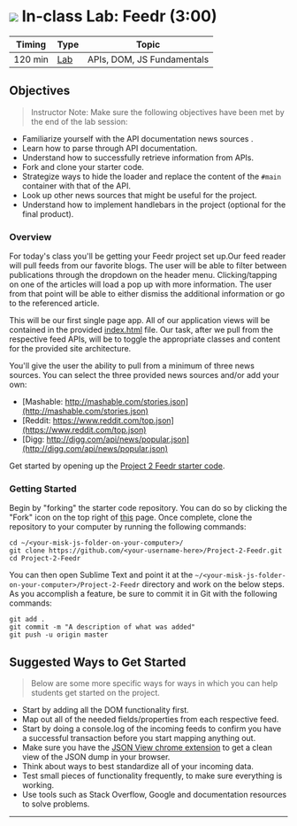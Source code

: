 # ![](https://ga-dash.s3.amazonaws.com/production/assets/logo-9f88ae6c9c3871690e33280fcf557f33.png) In-class Lab: Feedr (3:00)


| Timing | Type | Topic |
| --- | --- | --- |
| 120 min | [Lab](#lab) | APIs, DOM, JS Fundamentals |

## Objectives

>Instructor Note: Make sure the following objectives have been met by the end of the lab session:

* Familiarize yourself with the API documentation news sources .
* Learn how to parse through API documentation.
* Understand how to successfully retrieve information from APIs.
* Fork and clone your starter code.
* Strategize ways to hide the loader and replace the content of the `#main`
container with that of the API.
* Look up other news sources that might be useful for the project.
* Understand how to implement handlebars in the project (optional for the final product).


### Overview

<a name = "lab"></a>
For today's class you'll be getting your Feedr project set up.Our
feed reader will pull feeds from our favorite blogs. The user will be able to
filter between publications through the dropdown on the header menu.
Clicking/tapping on one of the articles will load a pop up with more
information. The user from that point will be able to either dismiss the
additional information or go to the referenced article.

This will be our first single page app. All of our application views will be
contained in the provided [index.html](https://github.com/misk-jsd2/Project-2-Feedr/blob/master/index.html) file. Our task, after we pull from the
respective feed APIs, will be to toggle the appropriate classes and content for
the provided site architecture.

You'll give the user the ability to pull from a minimum of three news sources. You can
select the three provided news sources and/or add your own:

- [Mashable: http://mashable.com/stories.json](http://mashable.com/stories.json)
- [Reddit: https://www.reddit.com/top.json](https://www.reddit.com/top.json)
- [Digg: http://digg.com/api/news/popular.json](http://digg.com/api/news/popular.json)

Get started by opening up the [Project 2 Feedr starter code](https://github.com/misk-jsd2/Project-2-Feedr).


### Getting Started

Begin by "forking" the starter code repository. You can do so by clicking the "Fork" icon on
the top right of [this](https://github.com/misk-jsd2/Project-2-Feedr) page. Once
complete, clone the repository to your computer by running the following
commands:

```
cd ~/<your-misk-js-folder-on-your-computer>/
git clone https://github.com/<your-username-here>/Project-2-Feedr.git
cd Project-2-Feedr
```

You can then open Sublime Text and point it at the `~/<your-misk-js-folder-on-your-computer>/Project-2-Feedr` directory and
work on the below steps. As you accomplish a feature, be sure to commit it in
Git with the following commands:

```
git add .
git commit -m "A description of what was added"
git push -u origin master
```


## Suggested Ways to Get Started

> Below are some more specific ways for ways in which you can help students get started on the project.

  - Start by adding all the DOM functionality first.
  - Map out all of the needed fields/properties from each respective feed.
  - Start by doing a console.log of the incoming feeds to confirm you have a
    successful transaction before you start mapping anything out.
  - Make sure you have the [JSON View chrome extension](https://chrome.google.com/webstore/detail/jsonview/chklaanhfefbnpoihckbnefhakgolnmc?hl=en)
    to get a clean view of the JSON dump in your browser.
  - Think about ways to best standardize all of your incoming data.
  - Test small pieces of functionality frequently, to make sure everything is
    working.
  - Use tools such as Stack Overflow, Google and documentation resources to solve
    problems.

  ---
